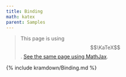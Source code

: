 ```yaml
---
title: Binding
math: katex
parent: Samples
---
```


> This page is using $$\KaTeX$$.
> [See the same page using MathJax](../mathjax3/Binding).

{% include kramdown/Binding.md %}
